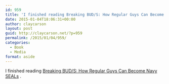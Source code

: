 ```yaml
---
id: 959
title: 'I finished reading Breaking BUD/S: How Regular Guys Can Become Navy SEALs'
date: 2015-01-04T18:06:31+00:00
author: claycarson
layout: post
guid: http://claycarson.net/?p=959
permalink: /2015/01/04/959/
categories:
  - Book
  - Media
format: aside
---
```

I finished reading [Breaking BUD/S: How Regular Guys Can Become Navy SEALs](http://amazon.com/exec/obidos/ASIN/B00AY59OS0/claycarson0c-20) .
